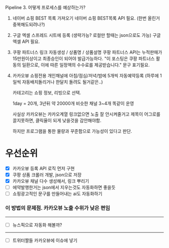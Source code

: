 Pipeline 3. 어떻게 프로세스를 예상하는가?

1. 네이버 쇼핑 BEST 목록 가져오기
   네이버 쇼핑 BEST목록 API 필요.
   (한번 올린거 중복해도되려나?)

2. 구글 엑셀 스프레드 시트에 등록 (생략가능? 로컬만 할때는 json으로도 가능)
   구글 엑셀 API 필요.

3. 쿠팡 파트너스 링크 자동생성 / 상품명 / 상품설명
   쿠팡 파트너스 API는 누적판매가 15만원이상이고 최종승인이 되어야 발급가능하다.
   "이 포스팅은 쿠팡 파트너스 활동의 일환으로, 이에 따른 일정액의 수수료를 제공받습니다." 문구 표기필요.

4. 카카오뷰 쇼핑전용 개인채널에 아침/점심/저녁/밤에 5개씩 자동예약등록
   (하루에 1일씩 자동배치돌리거나 한달치 돌려도 될거같은..)

   카테고리는 쇼핑 정보, 리빙으로 선택.

   1day = 20개, 3년뒤 약 20000개
   비슷한 채널 3~4개 똑같이 운영

   사실상 카카오뷰는 카카오계열 링크없으면 노출 잘 안시켜줄거고
   제목이 어그로를 끌지못하면, 클릭율이 되게 낮을것을 감안해야함.

   하지만 프로그램을 통한 물량과 꾸준함으로 가능성이 있다고 판단.

# 우선순위

- [x] 카카오뷰 등록 API 로직 먼저 구현
- [x] 쿠팡 상품 크롤러 개발, json으로 저장
- [x] 카카오뷰 채널 다수 생성해서, 링크 뿌리기
- [ ] 에약발행한거는 json에서 지우는것도 자동화하면 좋을듯
- [ ] 쇼핑광고적인 문구를 만들어내는 ai도 자동화하기

### 이 방법의 문제점. 카카오뷰 노출 수위가 낮은 편임

---

- [ ] 뉴스픽으로 자동화 해볼까?

---

- [ ] 트위터짤들 카카오뷰에 이슈에 넣기
